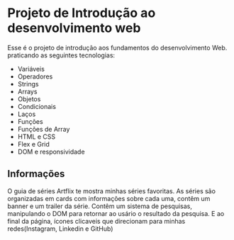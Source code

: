 # Projeto de Introdução ao desenvolvimento web

Esse é o projeto de introdução aos fundamentos do desenvolvimento Web. praticando as seguintes tecnologias:

- Variáveis
- Operadores
- Strings
- Arrays
- Objetos
- Condicionais
- Laços
- Funções
- Funções de Array
- HTML e CSS
- Flex e Grid
- DOM e responsividade

## Informações

O guia de séries Artflix te mostra minhas séries favoritas. As séries são organizadas em cards com informações sobre cada uma, contêm um banner e um trailer da série. Contêm um sistema de pesquisas, manipulando o DOM para retornar ao usário o resultado da pesquisa. E ao final da página, ícones clicaveis que direcionam para minhas redes(Instagram, Linkedin e GitHub) 
